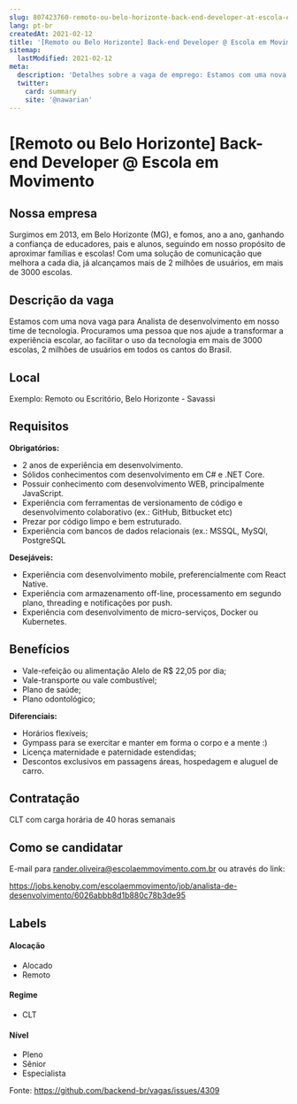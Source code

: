 ```yaml
---
slug: 807423760-remoto-ou-belo-horizonte-back-end-developer-at-escola-em-movimento
lang: pt-br
createdAt: 2021-02-12
title: '[Remoto ou Belo Horizonte] Back-end Developer @ Escola em Movimento - Vaga de Emprego'
sitemap:
  lastModified: 2021-02-12
meta:
  description: 'Detalhes sobre a vaga de emprego: Estamos com uma nova vaga para Analista de desenvolvimento em nosso time de tecnologia. Procuramos uma pessoa que nos ajude a transformar a experiência escolar, ao facilitar o uso da tecnologia em mais de 3000 escolas, 2 milhões de usuários em todos os cantos do Brasil.'
  twitter:
    card: summary
    site: '@nawarian'
---
```


# [Remoto ou Belo Horizonte] Back-end Developer @ Escola em Movimento

<!--
==================================================
Caso a vaga for remoto durante a pandemia informar no texto "Remoto durante o covid"
==================================================
-->
<!-- 
==================================================
POR FAVOR, SÓ POSTE SE A VAGA FOR PARA BACK-END!

Não faça distinção de gênero no título da vaga.

Use: "Back-End Developer" ao invés de 
"Desenvolvedor Back-End" \o/

Exemplo: `[São Paulo] Back-End Developer @ NOME DA EMPRESA`
==================================================
-->
<!--
==================================================
Caso a vaga for remoto durante a pandemia deixar a linha abaixo
==================================================
-->

## Nossa empresa

Surgimos em 2013, em Belo Horizonte (MG), e fomos, ano a ano, ganhando a confiança de educadores, pais e alunos, seguindo em nosso propósito de aproximar famílias e escolas! Com uma solução de comunicação que melhora a cada dia, já alcançamos mais de 2 milhões de usuários, em mais de 3000 escolas.

## Descrição da vaga

Estamos com uma nova vaga para Analista de desenvolvimento em nosso time de tecnologia. Procuramos uma pessoa que nos ajude a transformar a experiência escolar, ao facilitar o uso da tecnologia em mais de 3000 escolas, 2 milhões de usuários em todos os cantos do Brasil. 

## Local

Exemplo: Remoto ou Escritório, Belo Horizonte - Savassi

## Requisitos

**Obrigatórios:**
- 2 anos de experiência em desenvolvimento.
- Sólidos conhecimentos com desenvolvimento em C# e .NET Core.
- Possuir conhecimento com desenvolvimento WEB, principalmente JavaScript.
- Experiência com ferramentas de versionamento de código e desenvolvimento colaborativo (ex.: GitHub, Bitbucket etc)
- Prezar por código limpo e bem estruturado.
- Experiência com bancos de dados relacionais (ex.: MSSQL, MySQl, PostgreSQL

**Desejáveis:**
- Experiência com desenvolvimento mobile, preferencialmente com React Native.
- Experiência com armazenamento off-line, processamento em segundo plano, threading e notificações por push.
- Experiência com desenvolvimento de micro-serviços, Docker ou Kubernetes.


## Benefícios

- Vale-refeição ou alimentação Alelo de R$ 22,05 por dia;
- Vale-transporte ou vale combustível;
- Plano de saúde;
- Plano odontológico;

**Diferenciais:**
- Horários flexíveis; 
- Gympass para se exercitar e manter em forma o corpo e a mente :) 
- Licença maternidade e paternidade estendidas; 
- Descontos exclusivos em passagens áreas, hospedagem e aluguel de carro. 
## Contratação

CLT com carga horária de 40 horas semanais


## Como se candidatar

E-mail para rander.oliveira@escolaemmovimento.com.br ou através do link:

https://jobs.kenoby.com/escolaemmovimento/job/analista-de-desenvolvimento/6026abbb8d1b880c78b3de95

## Labels
<!-- retire os labels que não fazem sentido à vaga -->

#### Alocação
- Alocado
- Remoto

#### Regime
- CLT

#### Nível
- Pleno
- Sênior
- Especialista




Fonte: https://github.com/backend-br/vagas/issues/4309